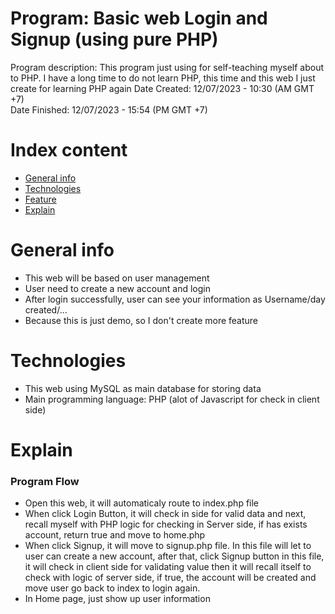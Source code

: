 # Program: Basic web Login and Signup (using pure PHP)
Program description: This program just using for self-teaching myself about to PHP. I have a long time to do not learn PHP, this time and this web I just create for learning PHP again
Date Created: 12/07/2023 - 10:30 (AM GMT +7) <br />
Date Finished: 12/07/2023 - 15:54 (PM GMT +7)  <br />

# Index content
* [General info](#general-info)
* [Technologies](#technologies)
* [Feature](#feature)
* [Explain](#explain)

# General info
- This web will be based on user management
- User need to create a new account and login
- After login successfully, user can see your information as Username/day created/...
- Because this is just demo, so I don't create more feature

# Technologies
- This web using MySQL as main database for storing data
- Main programming language: PHP (alot of Javascript for check in client side)

# Explain
### Program Flow
- Open this web, it will automaticaly route to index.php file
- When click Login Button, it will check in side for valid data and next, recall myself with PHP logic for checking in Server side, if has exists account, return true and move to home.php
- When click Signup, it will move to signup.php file. In this file will let to user can create a new account, after that, click Signup button in this file, it will check in client side for validating value then it will recall itself to check with logic of server side, if true, the account will be created and move user go back to index to login again.
- In Home page, just show up user information
